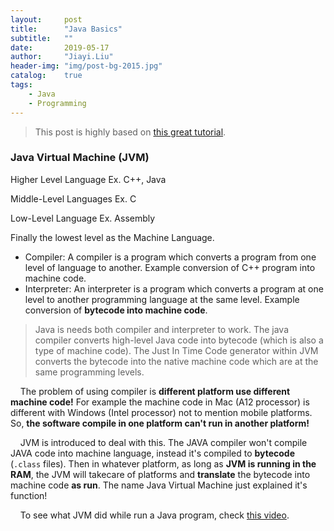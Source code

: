 ```yaml
---
layout:     post
title:      "Java Basics"
subtitle:   ""
date:       2019-05-17
author:     "Jiayi.Liu"
header-img: "img/post-bg-2015.jpg"
catalog: 	true
tags:
    - Java
    - Programming
---
```


> This post is highly based on [this great tutorial](https://www.guru99.com/java-tutorial.html).

### Java Virtual Machine (JVM)

Higher Level Language Ex. C++, Java

Middle-Level Languages Ex. C

Low-Level Language Ex. Assembly

Finally the lowest level as the Machine Language.

- Compiler: A compiler is a program which converts a program from one level of language to another. Example conversion of C++ program into machine code.
- Interpreter: An interpreter is a program which converts a program at one level to another programming language at the same level. Example conversion of **bytecode into machine code**.

> Java is needs both compiler and interpreter to work. The java compiler converts high-level Java code into bytecode (which is also a type of machine code). The Just In Time Code generator within JVM converts the bytecode into the native machine code which are at the same programming levels.

&nbsp;&nbsp;&nbsp;&nbsp;The problem of using compiler is **different platform use different machine code!** For example the machine code in Mac (A12 processor) is different with Windows (Intel processor) not to mention mobile platforms. So, **the software compile in one platform can't run in another platform!**

&nbsp;&nbsp;&nbsp;&nbsp;JVM is introduced to deal with this. The JAVA compiler won't compile JAVA code into machine language, instead it's compiled to **bytecode** (`.class` files). Then in whatever platform, as long as **JVM is running in the RAM**, the JVM will takecare of platforms and **translate** the bytecode into machine code **as run**. The name Java Virtual Machine just explained it's function!

&nbsp;&nbsp;&nbsp;&nbsp;To see what JVM did while run a Java program, check [this video](https://youtu.be/G1ubVOl9IBw).




